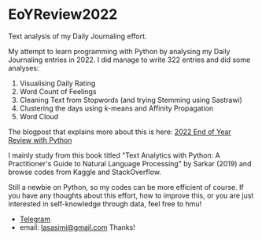 # EoYReview2022
Text analysis of my Daily Journaling effort. 

My attempt to learn programming with Python by analysing my Daily Journaling entries in 2022. I did manage to write 322 entries and did some analyses:<br>
1. Visualising Daily Rating
2. Word Count of Feelings
3. Cleaning Text from Stopwords (and trying Stemming using Sastrawi)
4. Clustering the days using k-means and Affinity Propagation
5. Word Cloud

The blogpost that explains more about this is here: <a href="https://lasasimi.com/?p=669&preview=true">2022 End of Year Review with Python</a>

I mainly study from this book titled "Text Analytics with Python: A Practitioner's Guide to Natural Language Processing" by Sarkar (2019) and browse codes from Kaggle and StackOverflow. 

Still a newbie on Python, so my codes can be more efficient of course. If you have any thoughts about this effort, how to improve this, or you are just interested in self-knowledge through data, feel free to hmu!

- <a href="telegram.me/lasasimi">Telegram</a> <br>
- email: lasasimi@gmail.com
Thanks!
